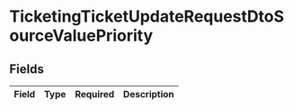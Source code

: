 # TicketingTicketUpdateRequestDtoSourceValuePriority


## Fields

| Field       | Type        | Required    | Description |
| ----------- | ----------- | ----------- | ----------- |
